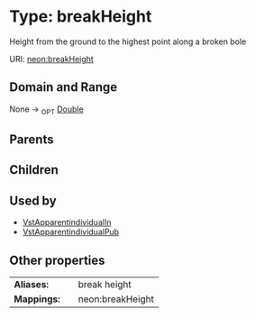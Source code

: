 
# Type: breakHeight


Height from the ground to the highest point along a broken bole

URI: [neon:breakHeight](https://data.neonscience.org/breakHeight)


## Domain and Range

None ->  <sub>OPT</sub> [Double](types/Double.md)

## Parents


## Children


## Used by

 * [VstApparentindividualIn](VstApparentindividualIn.md)
 * [VstApparentindividualPub](VstApparentindividualPub.md)

## Other properties

|  |  |  |
| --- | --- | --- |
| **Aliases:** | | break height |
| **Mappings:** | | neon:breakHeight |


